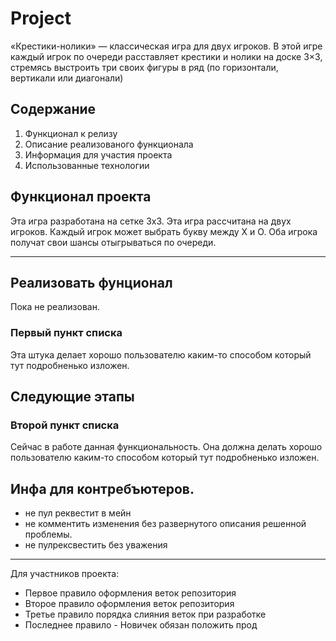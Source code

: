 # Project

«Крестики-нолики» — классическая игра для двух игроков. В этой игре каждый игрок по очереди расставляет крестики и нолики на доске 3×3, стремясь выстроить три своих фигуры в ряд (по горизонтали, вертикали или диагонали)

## Содержание 

1. Функционал к релизу 
2. Описание реализованого функционала 
3. Информация для участия проекта
4. Использованные технологии

## Функционал проекта 

Эта игра разработана на сетке 3х3.
Эта игра рассчитана на двух игроков.
Каждый игрок может выбрать букву между X и O.
Оба игрока получат свои шансы отыгрываться по очереди.

---

## Реализовать фунционал 
Пока не реализован.
### Первый пункт списка

Эта штука делает хорошо пользователю каким-то способом который тут подробненько изложен.

## Следующие этапы 

### Второй пункт списка

Сейчас в работе данная функциональность. Она должна делать хорошо пользователю каким-то способом который тут подробненько изложен.

## Инфа для контребъютеров.

 - не пул реквестит в мейн
 - не комментить изменения без развернутого описания решенной проблемы.
 - не пулрексвестить без уважения 
	
--- 

Для участников проекта: 

- Первое правило оформления веток репозитория 
- Второе правило оформления веток репозитория
- Третье правило порядка слияния веток при разработке 
- Последнее правило - Новичек обязан положить прод
